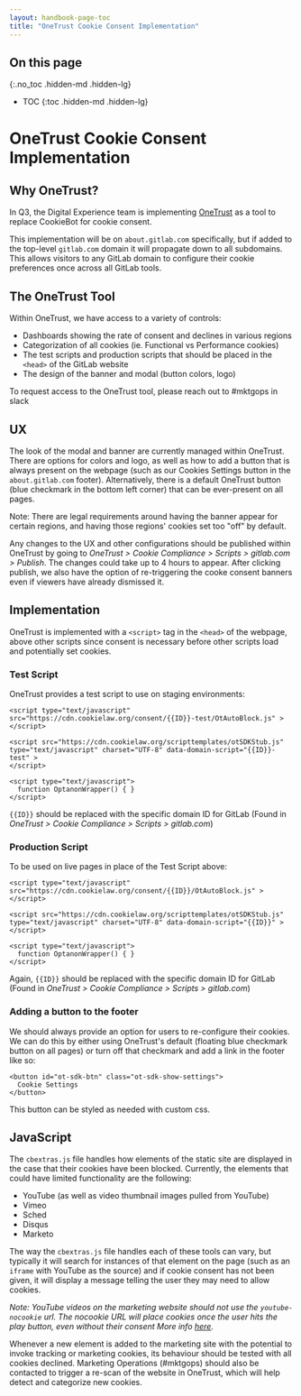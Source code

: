 ```yaml
---
layout: handbook-page-toc
title: "OneTrust Cookie Consent Implementation"
---
```


## On this page
{:.no_toc .hidden-md .hidden-lg}

- TOC
{:toc .hidden-md .hidden-lg}

# OneTrust Cookie Consent Implementation

## Why OneTrust?

In Q3, the Digital Experience team is implementing [OneTrust](https://www.onetrust.com/products/cookie-consent/) as a tool to replace CookieBot for cookie consent. 

This implementation will be on `about.gitlab.com` specifically, but if added to the top-level `gitlab.com` domain it will propagate down to all subdomains. This allows visitors to any GitLab domain to configure their cookie preferences once across all GitLab tools. 


## The OneTrust Tool

Within OneTrust, we have access to a variety of controls:
- Dashboards showing the rate of consent and declines in various regions
- Categorization of all cookies (ie. Functional vs Performance cookies)
- The test scripts and production scripts that should be placed in the `<head>` of the GitLab website
- The design of the banner and modal (button colors, logo)

To request access to the OneTrust tool, please reach out to #mktgops in slack

## UX

The look of the modal and banner are currently managed within OneTrust. There are options for colors and logo, as well as how to add a button that is always present on the webpage (such as our Cookies Settings button in the `about.gitlab.com` footer). Alternatively, there is a default OneTrust button (blue checkmark in the bottom left corner) that can be ever-present on all pages. 

Note: There are legal requirements around having the banner appear for certain regions, and having those regions' cookies set too "off" by default. 

Any changes to the UX and other configurations should be published within OneTrust by going to _OneTrust > Cookie Compliance > Scripts > gitlab.com > Publish_. The changes could take up to 4 hours to appear. After clicking publish, we also have the option of re-triggering the cooke consent banners even if viewers have already dismissed it. 


## Implementation

OneTrust is implemented with a `<script>` tag in the `<head>` of the webpage, above other scripts since consent is necessary before other scripts load and potentially set cookies. 

### Test Script

OneTrust provides a test script to use on staging environments:

```
<script type="text/javascript" src="https://cdn.cookielaw.org/consent/{{ID}}-test/OtAutoBlock.js" >
</script>

<script src="https://cdn.cookielaw.org/scripttemplates/otSDKStub.js"  type="text/javascript" charset="UTF-8" data-domain-script="{{ID}}-test" >
</script>

<script type="text/javascript">
  function OptanonWrapper() { }
</script>
```

`{{ID}}` should be replaced with the specific domain ID for GitLab (Found in _OneTrust > Cookie Compliance > Scripts > gitlab.com_)


### Production Script

To be used on live pages in place of the Test Script above:

```
<script type="text/javascript" src="https://cdn.cookielaw.org/consent/{{ID}}/OtAutoBlock.js" >
</script>

<script src="https://cdn.cookielaw.org/scripttemplates/otSDKStub.js"  type="text/javascript" charset="UTF-8" data-domain-script="{{ID}}" >
</script>

<script type="text/javascript">
  function OptanonWrapper() { }
</script>
```

Again, `{{ID}}` should be replaced with the specific domain ID for GitLab (Found in _OneTrust > Cookie Compliance > Scripts > gitlab.com_)

### Adding a button to the footer

We should always provide an option for users to re-configure their cookies. We can do this by either using OneTrust's default (floating blue checkmark button on all pages) or turn off that checkmark and add a link in the footer like so:

```
<button id="ot-sdk-btn" class="ot-sdk-show-settings">
  Cookie Settings
</button>
```

This button can be styled as needed with custom css. 


## JavaScript

The `cbextras.js` file handles how elements of the static site are displayed in the case that their cookies have been blocked. Currently, the elements that could have limited functionality are the following:

- YouTube (as well as video thumbnail images pulled from YouTube)
- Vimeo
- Sched
- Disqus
- Marketo

The way the `cbextras.js` file handles each of these tools can vary, but typically it will search for instances of that element on the page (such as an `iframe` with YouTube as the source) and if cookie consent has not been given, it will display a message telling the user they may need to allow cookies.

_Note: YouTube videos on the marketing website should not use the `youtube-nocookie` url. The nocookie URL will place cookies once the user hits the play button, even without their consent More info [here](https://complianz.io/youtube-and-the-gdpr-how-to-embed-youtube-on-your-site/)._

Whenever a new element is added to the marketing site with the potential to invoke tracking or marketing cookies, its behaviour should be tested with all cookies declined. Marketing Operations (#mktgops) should also be contacted to trigger a re-scan of the website in OneTrust, which will help detect and categorize new cookies. 
